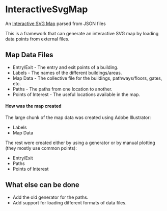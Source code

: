 # InteractiveSvgMap
An <a href="https://slu-map.000webhostapp.com/">Interactive SVG Map</a> parsed from JSON files

This is a framework that can generate an interactive SVG map by loading data points from external files.

<h2>Map Data Files</h2>
<ul>
    <li>Entry/Exit - The entry and exit points of a building.</li>
    <li>Labels - The names of the different buildings/areas.</li>
    <li>Map Data - The collective file for the buildings, pathways/floors, gates, etc.</li>
    <li>Paths - The paths from one location to another.</li>
    <li>Points of Interest - The useful locations available in the map. </li>
</ul>

<h4>How was the map created</h4>
The large chunk of the map data was created using Adobe Illustrator:
<ul>
    <li>Labels</li>
    <li>Map Data</li>
</ul>

The rest were created either by using a generator or by manual plotting (they mostly use common points):
<ul>
    <li>Entry/Exit</li>
    <li>Paths</li>
    <li>Points of Interest</li>
</ul>

<h2>What else can be done</h2>
<ul>
    <li>Add the old generator for the paths.</li>
    <li>Add support for loading different formats of data files.</li>
</ul>
